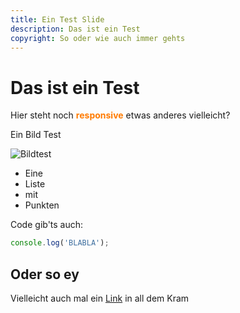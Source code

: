 ```yaml
---
title: Ein Test Slide
description: Das ist ein Test
copyright: So oder wie auch immer gehts
---
```


# Das ist ein Test

Hier steht noch <span style="color: #ff7b00">**responsive**</span> etwas anderes vielleicht?

Ein Bild Test

![Bildtest](https://i.giphy.com/1BXa2alBjrCXC.webp)

- Eine
- Liste
- mit
- Punkten

Code gib'ts auch:
```javascript
console.log('BLABLA');
```

## Oder so ey

Vielleicht auch mal ein [Link](https://google.de) in all dem Kram
